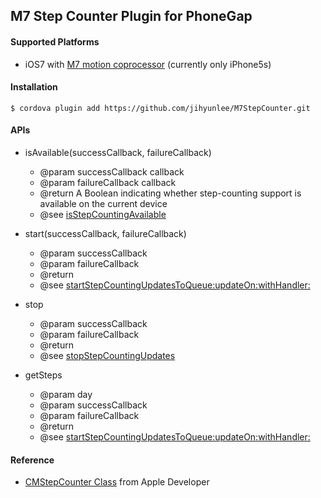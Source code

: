 M7 Step Counter Plugin for PhoneGap
-------------

#### Supported Platforms
* iOS7 with <a href="http://www.apple.com/iphone-5s/features" target="_blnak">M7 motion coprocessor</a> (currently only iPhone5s)


#### Installation
    $ cordova plugin add https://github.com/jihyunlee/M7StepCounter.git


#### APIs

+ isAvailable(successCallback, failureCallback)<br/>
    - @param successCallback  callback
    - @param failureCallback  callback
    - @return A Boolean indicating whether step-counting support is available on the current device
    - @see                    <a href="https://developer.apple.com/library/ios/documentation/CoreMotion/Reference/CMStepCounter_class/Reference/Reference.html#//apple_ref/occ/clm/CMStepCounter/isStepCountingAvailable" target="_blank">isStepCountingAvailable</a>

+ start(successCallback, failureCallback)<br/>
    -  @param successCallback
    -  @param failureCallback
    -  @return
    -  @see <a href="https://developer.apple.com/library/ios/documentation/CoreMotion/Reference/CMStepCounter_class/Reference/Reference.html#//apple_ref/occ/instm/CMStepCounter/startStepCountingUpdatesToQueue:updateOn:withHandler:" target="_blank">startStepCountingUpdatesToQueue:updateOn:withHandler:</a>

+ stop
    -  @param successCallback
    -  @param failureCallback
    -  @return
    -  @see <a href="https://developer.apple.com/library/ios/documentation/CoreMotion/Reference/CMStepCounter_class/Reference/Reference.html#//apple_ref/occ/instm/CMStepCounter/stopStepCountingUpdates" target="_blank">stopStepCountingUpdates</a>

+ getSteps
    -  @param day
    -  @param successCallback
    -  @param failureCallback
    -  @return
    -  @see <a href="https://developer.apple.com/library/ios/documentation/CoreMotion/Reference/CMStepCounter_class/Reference/Reference.html#//apple_ref/occ/instm/CMStepCounter/queryStepCountStartingFrom:to:toQueue:withHandler:" target="_blank">startStepCountingUpdatesToQueue:updateOn:withHandler:</a>

#### Reference
- <a href="https://developer.apple.com/library/ios/documentation/CoreMotion/Reference/CMStepCounter_class/Reference/Reference.html" target="_blank">CMStepCounter Class</a> from Apple Developer
